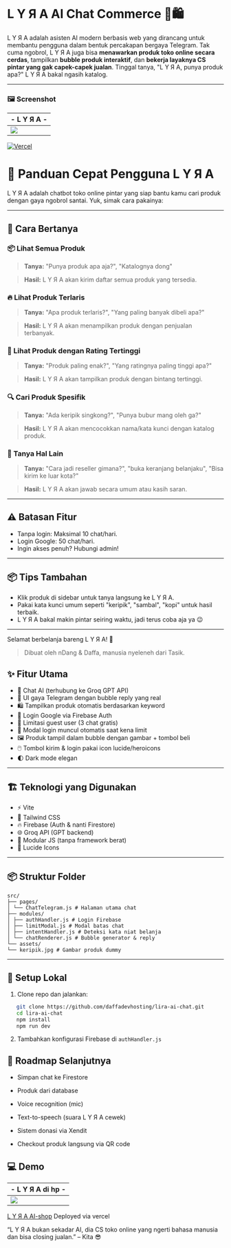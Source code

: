 # L Y Я A AI Chat Commerce 🧠🛍️

L Y Я A adalah asisten AI modern berbasis web yang dirancang untuk membantu pengguna dalam bentuk percakapan bergaya Telegram. Tak cuma ngobrol, L Y Я A juga bisa **menawarkan produk toko online secara cerdas**, tampilkan **bubble produk interaktif**, dan **bekerja layaknya CS pintar yang gak capek-capek jualan**. Tinggal tanya, "L Y Я A, punya produk apa?" L Y Я A bakal ngasih katalog.

---

### 🖼️ Screenshot

|            - L Y Я A -            |
|--------------------------------|
|![](./src/assets/lyra-ai.png)|

[![Vercel](https://img.shields.io/badge/Live%20Demo-Vercel-black?logo=vercel)](https://lira-ai-nine.vercel.app)

# 📖 Panduan Cepat Pengguna L Y Я A

L Y Я A adalah chatbot toko online pintar yang siap bantu kamu cari produk dengan gaya ngobrol santai. Yuk, simak cara pakainya:

---

## 🤖 Cara Bertanya

### 📦 Lihat Semua Produk

> **Tanya:** "Punya produk apa aja?", "Katalognya dong"

> **Hasil:** L Y Я A akan kirim daftar semua produk yang tersedia.

### 🔥 Lihat Produk Terlaris

> **Tanya:** "Apa produk terlaris?", "Yang paling banyak dibeli apa?"

> **Hasil:** L Y Я A akan menampilkan produk dengan penjualan terbanyak.

### 🌟 Lihat Produk dengan Rating Tertinggi

> **Tanya:** "Produk paling enak?", "Yang ratingnya paling tinggi apa?"

> **Hasil:** L Y Я A akan tampilkan produk dengan bintang tertinggi.

### 🔍 Cari Produk Spesifik

> **Tanya:** "Ada keripik singkong?", "Punya bubur mang oleh ga?"

> **Hasil:** L Y Я A akan mencocokkan nama/kata kunci dengan katalog produk.

### 🙋 Tanya Hal Lain

> **Tanya:** "Cara jadi reseller gimana?", "buka keranjang belanjaku", "Bisa kirim ke luar kota?"

> **Hasil:** L Y Я A akan jawab secara umum atau kasih saran.

---

## ⚠️ Batasan Fitur

* Tanpa login: Maksimal 10 chat/hari.
* Login Google: 50 chat/hari.
* Ingin akses penuh? Hubungi admin!

---

## 📦 Tips Tambahan

* Klik produk di sidebar untuk tanya langsung ke L Y Я A.
* Pakai kata kunci umum seperti "keripik", "sambal", "kopi" untuk hasil terbaik.
* L Y Я A bakal makin pintar seiring waktu, jadi terus coba aja ya 😉

---

Selamat berbelanja bareng L Y Я A! 💜

> Dibuat oleh nDang & Daffa, manusia nyeleneh dari Tasik.


## ✨ Fitur Utama

- 🧠 Chat AI (terhubung ke Groq GPT API)
- 💬 UI gaya Telegram dengan bubble reply yang real
- 🛍️ Tampilkan produk otomatis berdasarkan keyword
- 🔐 Login Google via Firebase Auth
- 🚫 Limitasi guest user (3 chat gratis)
- 🪪 Modal login muncul otomatis saat kena limit
- 🖼️ Produk tampil dalam bubble dengan gambar + tombol beli
- 🖱️ Tombol kirim & login pakai icon lucide/heroicons
- 🌓 Dark mode elegan

---

## 🏗️ Teknologi yang Digunakan

- ⚡️ Vite
- 🎨 Tailwind CSS
- 🔥 Firebase (Auth & nanti Firestore)
- 🌐 Groq API (GPT backend)
- 🧩 Modular JS (tanpa framework berat)
- 🦾 Lucide Icons

---

## 📦 Struktur Folder

```pgsql
src/
├── pages/
│ └── ChatTelegram.js # Halaman utama chat
├── modules/
│ ├── authHandler.js # Login Firebase
│ ├── limitModal.js # Modal batas chat
│ ├── intentHandler.js # Deteksi kata niat belanja
│ └── chatRenderer.js # Bubble generator & reply
└── assets/
└── keripik.jpg # Gambar produk dummy
```

---

## 🚀 Setup Lokal

1. Clone repo dan jalankan:
```bash
   git clone https://github.com/daffadevhosting/lira-ai-chat.git
   cd lira-ai-chat
   npm install
   npm run dev
```
2. Tambahkan konfigurasi Firebase di `authHandler.js`

## 📌 Roadmap Selanjutnya

 - Simpan chat ke Firestore

 - Produk dari database

 - Voice recognition (mic)

 - Text-to-speech (suara L Y Я A cewek)

 - Sistem donasi via Xendit

 - Checkout produk langsung via QR code

 ## 💻 Demo

|         - L Y Я A di hp -         |
|--------------------------------|
|![](./src/assets/lyra-mob.png)|

[L Y Я A AI-shop](https://lira-ai-nine.vercel.app) Deployed via vercel

“L Y Я A bukan sekadar AI, dia CS toko online yang ngerti bahasa manusia dan bisa closing jualan.” – Kita 😎

